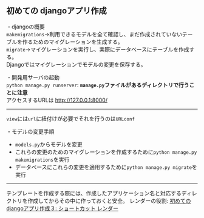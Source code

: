 初めての djangoアプリ作成
---

・djangoの概要  
`makemigrations`→利用できるモデルを全て確認し、まだ作成されていないテーブルを作るためのマイグレーションを生成する。  
`migrate`→マイグレーションを実行し、実際にデータベースにテーブルを作成する。  
Djangoではマイグレーションでモデルの変更を保存する。  

・開発用サーバの起動  
`python manage.py runserver`: **`manage.py`ファイルがあるディレクトリで行うことに注意**  
アクセスするURLは [http://127.0.0.1:8000/ ](http://127.0.0.1:8000/ )

---

`view`には`url`に紐付けが必要でそれを行うのは`URLconf`

・モデルの変更手順  
 - `models.py`からモデルを変更
 - これらの変更のためのマイグレーションを作成するために`python manage.py makemigrations`を実行
 - データベースにこれらの変更を適用するために`python manage.py migrate`を実行

---

テンプレートを作成する際には、作成したアプリケーション名と対応するディレクトリを作成してからその中に作っておくと安全。
レンダーの役割: [初めてのdjangoアプリ作成３: ショートカット レンダー](https://docs.djangoproject.com/ja/3.0/intro/tutorial03/)
